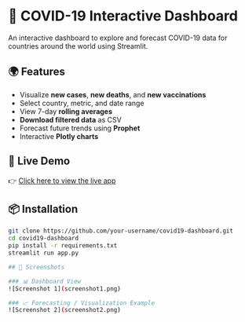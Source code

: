 # 🦠 COVID-19 Interactive Dashboard

An interactive dashboard to explore and forecast COVID-19 data for countries around the world using Streamlit.

## 🌍 Features

- Visualize **new cases**, **new deaths**, and **new vaccinations**
- Select country, metric, and date range
- View 7-day **rolling averages**
- **Download filtered data** as CSV
- Forecast future trends using **Prophet**
- Interactive **Plotly charts**

## 🚀 Live Demo

👉 [Click here to view the live app](https://covid19-dashboard-cjjjy7x65mj7jrhtkvyssh.streamlit.app/)

## 📦 Installation

```bash
git clone https://github.com/your-username/covid19-dashboard.git
cd covid19-dashboard
pip install -r requirements.txt
streamlit run app.py

## 📸 Screenshots

### 📊 Dashboard View
![Screenshot 1](screenshot1.png)

### 📈 Forecasting / Visualization Example
![Screenshot 2](screenshot2.png)

